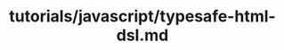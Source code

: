 ---
title: tutorials/javascript/typesafe-html-dsl.md
showAuthorInfo: false
redirect_path: https://kotlinlang.org/docs/typesafe-html-dsl.html
---